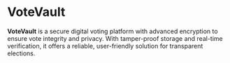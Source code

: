 # VoteVault

**VoteVault** is a secure digital voting platform with advanced encryption to ensure vote integrity and privacy. With tamper-proof storage and real-time verification, it offers a reliable, user-friendly solution for transparent elections.
